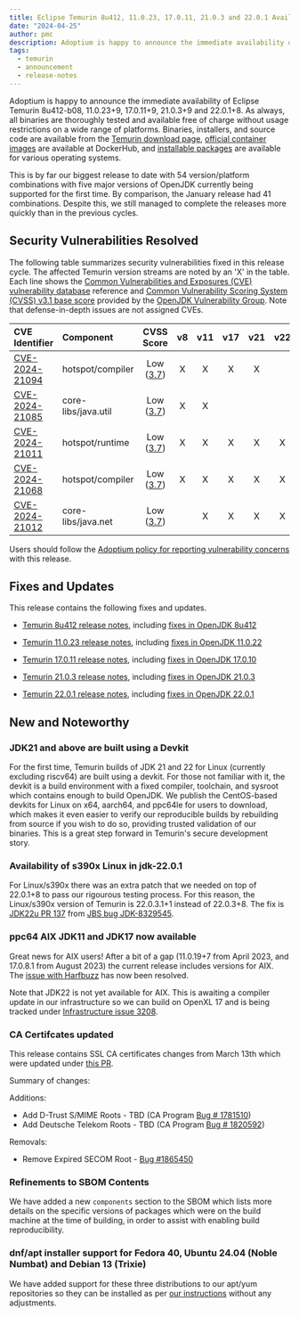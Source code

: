```yaml
---
title: Eclipse Temurin 8u412, 11.0.23, 17.0.11, 21.0.3 and 22.0.1 Available
date: "2024-04-25"
author: pmc
description: Adoptium is happy to announce the immediate availability of Eclipse Temurin 8u412, 11.0.23, 17.0.11 21.0.3 and 22.0.1 - our biggest release set so far. As always, all binaries are thoroughly tested and available free of charge without usage restrictions on a wide range of platforms.
tags:
  - temurin
  - announcement
  - release-notes
---
```


Adoptium is happy to announce the immediate availability of Eclipse Temurin 8u412-b08, 11.0.23+9, 17.0.11+9, 21.0.3+9 and 22.0.1+8. As always, all binaries are thoroughly tested and available free of charge without usage restrictions on a wide range of platforms. Binaries, installers, and source code are available from the [Temurin download page](https://adoptium.net/temurin/releases), [official container images](https://hub.docker.com/_/eclipse-temurin) are available at DockerHub, and [installable packages](https://adoptium.net/installation/) are available for various operating systems.

This is by far our biggest release to date with 54 version/platform combinations with five major versions of OpenJDK currently being supported for the first time. By comparison, the January release had 41 combinations. Despite this, we still managed to complete the releases more quickly than in the previous cycles.

## Security Vulnerabilities Resolved

The following table summarizes security vulnerabilities fixed in this release cycle. The affected Temurin version streams are noted by an 'X' in the table. Each line shows the [Common Vulnerabilities and Exposures (CVE) vulnerability database](https://nvd.nist.gov/vuln) reference and [Common Vulnerability Scoring System (CVSS) v3.1 base score](https://www.first.org/cvss/v3.1/specification-document) provided by the [OpenJDK Vulnerability Group](https://openjdk.org/groups/vulnerability/). Note that defense-in-depth issues are not assigned CVEs.

| CVE Identifier  | Component | CVSS Score | v8 | v11 | v17 | v21 | v22 |
| :---                                                              | :---                | :----:      |  :----:   | :----:     | :----:     | :----:     |  :----:     |
| [CVE-2024-21094](https://nvd.nist.gov/vuln/detail/CVE-2024-21094) | hotspot/compiler    | Low ([3.7](https://nvd.nist.gov/vuln-metrics/cvss/v3-calculator?name=CVE-2024-21094&vector=AV:N/AC:H/PR:N/UI:N/S:U/C:N/I:L/A:N&version=3.1&source=Oracle))   |  X    | X      |  X    |   X |   |
| [CVE-2024-21085](https://nvd.nist.gov/vuln/detail/CVE-2024-21085) | core-libs/java.util | Low ([3.7](https://nvd.nist.gov/vuln-metrics/cvss/v3-calculator?name=CVE-2024-21085&vector=AV:N/AC:H/PR:N/UI:N/S:U/C:N/I:N/A:L&version=3.1&source=Oracle))   |  X    | X      |       |     |   |
| [CVE-2024-21011](https://nvd.nist.gov/vuln/detail/CVE-2024-21011) | hotspot/runtime     | Low ([3.7](https://nvd.nist.gov/vuln-metrics/cvss/v3-calculator?name=CVE-2024-21011&vector=AV:N/AC:H/PR:N/UI:N/S:U/C:N/I:N/A:L&version=3.1&source=Oracle))   |  X    | X      |  X    |   X | X |
| [CVE-2024-21068](https://nvd.nist.gov/vuln/detail/CVE-2024-21068) | hotspot/compiler    | Low ([3.7](https://nvd.nist.gov/vuln-metrics/cvss/v3-calculator?name=CVE-2024-21068&vector=AV:N/AC:H/PR:N/UI:N/S:U/C:N/I:L/A:N&version=3.1&source=Oracle))   |  X    | X      |  X    |   X | X |
| [CVE-2024-21012](https://nvd.nist.gov/vuln/detail/CVE-2024-21012) | core-libs/java.net  | Low ([3.7](https://nvd.nist.gov/vuln-metrics/cvss/v3-calculator?name=CVE-2024-21012&vector=AV:N/AC:H/PR:N/UI:N/S:U/C:N/I:L/A:N&version=3.1&source=Oracle))   |       | X      |  X    |   X | X |

Users should follow the [Adoptium policy for reporting vulnerability concerns](https://github.com/adoptium/adoptium/security/policy#security-policies-and-procedures) with this release.

## Fixes and Updates

This release contains the following fixes and updates.

* [Temurin 8u412 release notes](https://adoptium.net/temurin/release-notes/?version=jdk8u412-b08), including [fixes in OpenJDK 8u412](https://bugs.openjdk.org/issues/?jql=project+%3D+JDK+AND+fixVersion+%3D+openjdk8u412)

* [Temurin 11.0.23 release notes](https://adoptium.net/temurin/release-notes/?version=jdk-11.0.23+9), including [fixes in OpenJDK 11.0.22](https://bugs.openjdk.org/issues/?jql=project+%3D+JDK+AND+fixVersion+%3D+11.0.23)

* [Temurin 17.0.11 release notes](https://adoptium.net/temurin/release-notes/?version=jdk-17.0.11+9), including [fixes in OpenJDK 17.0.10](https://bugs.openjdk.org/issues/?jql=project+%3D+JDK+AND+fixVersion+%3D+17.0.11)

* [Temurin 21.0.3 release notes](https://adoptium.net/temurin/release-notes/?version=jdk-21.0.3+9), including [fixes in OpenJDK 21.0.3](https://bugs.openjdk.org/issues/?jql=project+%3D+JDK+AND+fixVersion+%3D+21.0.3)

* [Temurin 22.0.1 release notes](https://adoptium.net/temurin/release-notes/?version=jdk-22.0.1+8), including [fixes in OpenJDK 22.0.1](https://bugs.openjdk.org/issues/?jql=project+%3D+JDK+AND+fixVersion+%3D+22.0.1)

## New and Noteworthy

### JDK21 and above are built using a Devkit

For the first time, Temurin builds of JDK 21 and 22 for Linux (currently excluding riscv64) are built using a devkit. For those not familiar with it, the devkit is a build environment with a fixed compiler, toolchain, and sysroot which contains enough to build OpenJDK. We publish the CentOS-based devkits for Linux on x64, aarch64, and ppc64le for users to download, which makes it even easier to verify our reproducible builds by rebuilding from source if you wish to do so, providing trusted validation of our binaries. This is a great step forward in Temurin's secure development story.

### Availability of s390x Linux in jdk-22.0.1

For Linux/s390x there was an extra patch that we needed on top of 22.0.1+8 to pass our rigourous testing process. For this reason, the Linux/s390x version of Temurin is 22.0.3.1+1 instead of 22.0.3+8. The fix is [JDK22u PR 137](https://github.com/openjdk/jdk22u/pull/137) from [JBS bug JDK-8329545](https://bugs.openjdk.org/browse/JDK-8329545).

### ppc64 AIX JDK11 and JDK17 now available

Great news for AIX users! After a bit of a gap (11.0.19+7 from April 2023, and 17.0.8.1 from August 2023) the current release includes versions for AIX. The [issue with Harfbuzz](https://bugs.openjdk.org/browse/JDK-8313643) has now been resolved.

Note that JDK22 is not yet available for AIX. This is awaiting a compiler update in our infrastructure so we can build on OpenXL 17 and is being tracked under [Infrastructure issue 3208](https://github.com/adoptium/infrastructure/issues/3208).

### CA Certifcates updated

This release contains SSL CA certificates changes from March 13th which were updated under [this PR](https://github.com/adoptium/temurin-build/pull/3697#issuecomment-1994007189).

Summary of changes:

Additions:

* Add D-Trust S/MIME Roots - TBD (CA Program [Bug # 1781510](https://bugzilla.mozilla.org/show_bug.cgi?id=1781510))
* Add Deutsche Telekom Roots - TBD (CA Program [Bug # 1820592](https://bugzilla.mozilla.org/show_bug.cgi?id=1820592))

Removals:

* Remove Expired SECOM Root - [Bug #1865450](https://bugzilla.mozilla.org/show_bug.cgi?id=1865450)

### Refinements to SBOM Contents

We have added a new `components` section to the SBOM which lists more details on the specific versions of packages which were on the build machine at the time of building, in order to assist with enabling build reproducibility.

### dnf/apt installer support for Fedora 40, Ubuntu 24.04 (Noble Numbat) and Debian 13 (Trixie)

We have added support for these three distributions to our apt/yum repositories so they can be installed as per [our instructions](https://adoptium.net/en-GB/installation/linux/) without any adjustments.
